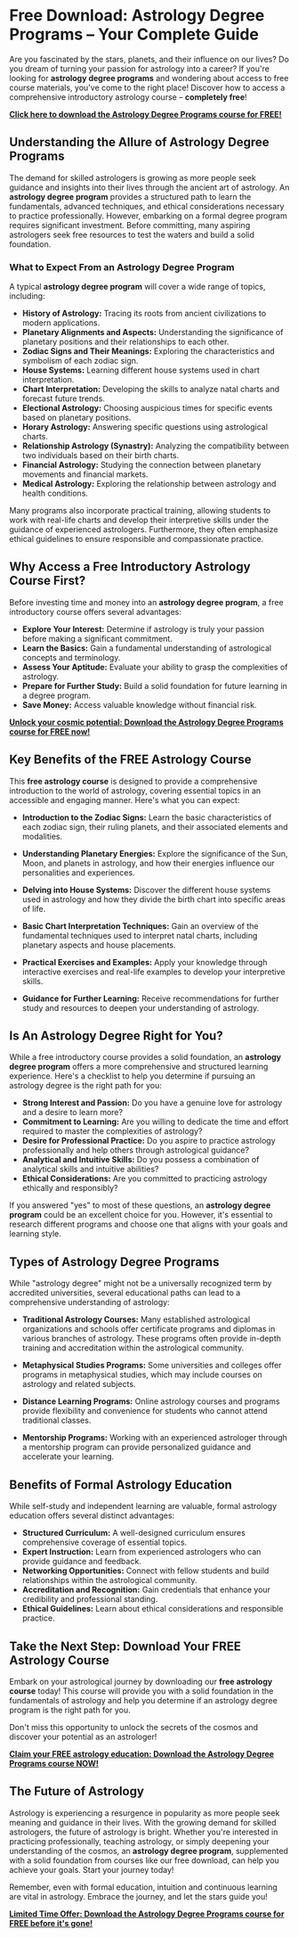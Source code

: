 # Free Download: Astrology Degree Programs – Your Complete Guide

Are you fascinated by the stars, planets, and their influence on our lives? Do you dream of turning your passion for astrology into a career? If you're looking for **astrology degree programs** and wondering about access to free course materials, you've come to the right place! Discover how to access a comprehensive introductory astrology course – **completely free**!

[**Click here to download the Astrology Degree Programs course for FREE!**](https://udemywork.com/astrology-degree-programs)

## Understanding the Allure of Astrology Degree Programs

The demand for skilled astrologers is growing as more people seek guidance and insights into their lives through the ancient art of astrology. An **astrology degree program** provides a structured path to learn the fundamentals, advanced techniques, and ethical considerations necessary to practice professionally. However, embarking on a formal degree program requires significant investment. Before committing, many aspiring astrologers seek free resources to test the waters and build a solid foundation.

### What to Expect From an Astrology Degree Program

A typical **astrology degree program** will cover a wide range of topics, including:

*   **History of Astrology:** Tracing its roots from ancient civilizations to modern applications.
*   **Planetary Alignments and Aspects:** Understanding the significance of planetary positions and their relationships to each other.
*   **Zodiac Signs and Their Meanings:** Exploring the characteristics and symbolism of each zodiac sign.
*   **House Systems:** Learning different house systems used in chart interpretation.
*   **Chart Interpretation:** Developing the skills to analyze natal charts and forecast future trends.
*   **Electional Astrology:** Choosing auspicious times for specific events based on planetary positions.
*   **Horary Astrology:** Answering specific questions using astrological charts.
*   **Relationship Astrology (Synastry):** Analyzing the compatibility between two individuals based on their birth charts.
*   **Financial Astrology:** Studying the connection between planetary movements and financial markets.
*   **Medical Astrology:** Exploring the relationship between astrology and health conditions.

Many programs also incorporate practical training, allowing students to work with real-life charts and develop their interpretive skills under the guidance of experienced astrologers. Furthermore, they often emphasize ethical guidelines to ensure responsible and compassionate practice.

## Why Access a Free Introductory Astrology Course First?

Before investing time and money into an **astrology degree program**, a free introductory course offers several advantages:

*   **Explore Your Interest:** Determine if astrology is truly your passion before making a significant commitment.
*   **Learn the Basics:** Gain a fundamental understanding of astrological concepts and terminology.
*   **Assess Your Aptitude:** Evaluate your ability to grasp the complexities of astrology.
*   **Prepare for Further Study:** Build a solid foundation for future learning in a degree program.
*   **Save Money:** Access valuable knowledge without financial risk.

[**Unlock your cosmic potential: Download the Astrology Degree Programs course for FREE now!**](https://udemywork.com/astrology-degree-programs)

## Key Benefits of the FREE Astrology Course

This **free astrology course** is designed to provide a comprehensive introduction to the world of astrology, covering essential topics in an accessible and engaging manner. Here's what you can expect:

*   **Introduction to the Zodiac Signs:** Learn the basic characteristics of each zodiac sign, their ruling planets, and their associated elements and modalities.

*   **Understanding Planetary Energies:** Explore the significance of the Sun, Moon, and planets in astrology, and how their energies influence our personalities and experiences.

*   **Delving into House Systems:** Discover the different house systems used in astrology and how they divide the birth chart into specific areas of life.

*   **Basic Chart Interpretation Techniques:** Gain an overview of the fundamental techniques used to interpret natal charts, including planetary aspects and house placements.

*   **Practical Exercises and Examples:** Apply your knowledge through interactive exercises and real-life examples to develop your interpretive skills.

*   **Guidance for Further Learning:** Receive recommendations for further study and resources to deepen your understanding of astrology.

## Is An Astrology Degree Right for You?

While a free introductory course provides a solid foundation, an **astrology degree program** offers a more comprehensive and structured learning experience. Here's a checklist to help you determine if pursuing an astrology degree is the right path for you:

*   **Strong Interest and Passion:** Do you have a genuine love for astrology and a desire to learn more?
*   **Commitment to Learning:** Are you willing to dedicate the time and effort required to master the complexities of astrology?
*   **Desire for Professional Practice:** Do you aspire to practice astrology professionally and help others through astrological guidance?
*   **Analytical and Intuitive Skills:** Do you possess a combination of analytical skills and intuitive abilities?
*   **Ethical Considerations:** Are you committed to practicing astrology ethically and responsibly?

If you answered "yes" to most of these questions, an **astrology degree program** could be an excellent choice for you. However, it's essential to research different programs and choose one that aligns with your goals and learning style.

## Types of Astrology Degree Programs

While "astrology degree" might not be a universally recognized term by accredited universities, several educational paths can lead to a comprehensive understanding of astrology:

*   **Traditional Astrology Courses:** Many established astrological organizations and schools offer certificate programs and diplomas in various branches of astrology. These programs often provide in-depth training and accreditation within the astrological community.

*   **Metaphysical Studies Programs:** Some universities and colleges offer programs in metaphysical studies, which may include courses on astrology and related subjects.

*   **Distance Learning Programs:** Online astrology courses and programs provide flexibility and convenience for students who cannot attend traditional classes.

*   **Mentorship Programs:** Working with an experienced astrologer through a mentorship program can provide personalized guidance and accelerate your learning.

## Benefits of Formal Astrology Education

While self-study and independent learning are valuable, formal astrology education offers several distinct advantages:

*   **Structured Curriculum:** A well-designed curriculum ensures comprehensive coverage of essential topics.
*   **Expert Instruction:** Learn from experienced astrologers who can provide guidance and feedback.
*   **Networking Opportunities:** Connect with fellow students and build relationships within the astrological community.
*   **Accreditation and Recognition:** Gain credentials that enhance your credibility and professional standing.
*   **Ethical Guidelines:** Learn about ethical considerations and responsible practice.

## Take the Next Step: Download Your FREE Astrology Course

Embark on your astrological journey by downloading our **free astrology course** today! This course will provide you with a solid foundation in the fundamentals of astrology and help you determine if an astrology degree program is the right path for you.

Don't miss this opportunity to unlock the secrets of the cosmos and discover your potential as an astrologer!

[**Claim your FREE astrology education: Download the Astrology Degree Programs course NOW!**](https://udemywork.com/astrology-degree-programs)

## The Future of Astrology

Astrology is experiencing a resurgence in popularity as more people seek meaning and guidance in their lives. With the growing demand for skilled astrologers, the future of astrology is bright. Whether you're interested in practicing professionally, teaching astrology, or simply deepening your understanding of the cosmos, an **astrology degree program**, supplemented with a solid foundation from courses like our free download, can help you achieve your goals. Start your journey today!

Remember, even with formal education, intuition and continuous learning are vital in astrology. Embrace the journey, and let the stars guide you!

[**Limited Time Offer: Download the Astrology Degree Programs course for FREE before it's gone!**](https://udemywork.com/astrology-degree-programs)
